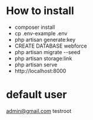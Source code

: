 # How to install

* composer install
* cp .env-example .env
* php artisan generate:key
* CREATE DATABASE webforce
* php artisan migrate --seed
* php artisan storage:link
* php artisan serve
* http://localhost:8000

# default user
admin@gmail.com
testroot